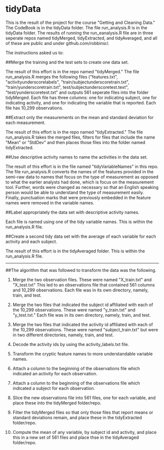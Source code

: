 tidyData
========

This is the result of the project for the course "Getting and Cleaning Data." The CodeBook is in the tidyData folder. The file run_analysis.R is in the tidyData folder. The results of running the run_eanalysis.R file are in three seperate repos named tidyMerged, tidyExtracted, and tidyAveraged, and all of these are public and under github.com/robbinsr/.

The instructions asked us to:

##Merge the training and the test sets to create one data set.

The result of this effort is in the repo named "tidyMerged." The file run_analysis.R merges the following files ("features.txt", "activityunderscorelabels", "train/subjectunderscoretrain.txt", "train/yunderscoretrain.txt", test/subjectunderscoretest.text", "test/yunderscoretest.txt" and outputs 561 seperate files into the folder tidyMerged. Each file has three columns: one for indicating subject, one for indicating activity, and one for indicating the variable that is reported. Each file has 10,299 observations.

##Extract only the measurements on the mean and standard deviation for each measurement.

The result of this effort is in the repo named "tidyExtracted." The file run_analysis.R takes the merged files, filters for files that include the name "Mean" or "StdDev" and then places those files into the folder named tidyExtracted. 

##Use descriptive activity names to name the activities in the data set.

The result of this effort is in the file named "tidyVariableNames" in this repo. The file run_analysis.R converts the names of the features provided in the semi-raw data to names that focus on the type of measurement as opposed to what the earlier analysts had done, which is focus on the measurement tool. Further, words were changed as necessary so that an English speaking person would be able to understand the type of measurement easily. Finally, punctuation marks that were previously embedded in the feature names were removed in the variable names.

##Label appropriately the data set with descriptive activity names.

Each file is named using one of the tidy variable names. This is within the run_analysis.R file.

##Create a second tidy data set with the average of each variable for each activity and each subject.

The result of this effort is in the tidyAveraged folder. This is within the run_analysis.R file.

********

##The algorithm that was followed to transform the data was the following.

1. Merge the two observation files. These were named "X_train.txt" and "X_test.txt" This led to an observations file that contained 561 columns and 10,299 observations. Each file was in its own directory, namely, train, and test.

2. Merge the two files that indicated the subject id affiliated with each of the 10,299 observations. These were named "y_train.txt" and "y_test.txt." Each file was in its own directory, namely, train, and test.

3. Merge the two files that indicated the activity id affiliated with each of the 10,299 observations. These were named "subject_train.txt" but were in two different directories, namely, train, and test.

4. Decode the activity ids by using the activity_labels.txt file.

5. Transform the cryptic feature names to more understandable variable names.

6. Attach a column to the beginning of the observations file which indicated an activity for each observation.

7. Attach a column to the beginning of the observations file which indicated a subject for each observation.

8. Slice the new observations file into 561 files, one for each variable, and place these into the tidyMerged folder/repo.

9. Filter the tidyMerged files so that only those files that report means or standard deviations remain, and place these in the tidyExtracted folder/repo.

10. Compute the mean of any variable, by subject id and activity, and place this in a new set of 561 files and place thse in the tidyAveraged folder/repo.


